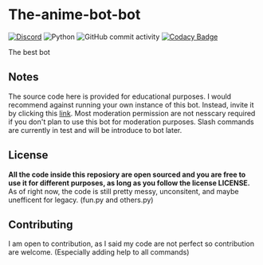 # The-anime-bot-bot

[![Discord](https://img.shields.io/discord/786359602241470464?label=Discord%20Server&style=for-the-badge)](https://discord.gg/bUpF6d6bP9)
![Python](https://img.shields.io/badge/Python-3.9-red?style=for-the-badge)
![GitHub commit activity](https://img.shields.io/github/commit-activity/w/Cryptex-github/the-anime-bot-bot?style=for-the-badge)
[![Codacy Badge](https://api.codacy.com/project/badge/Grade/5b3f17ae93e647aaa3ff7ae5a78a8a34)](https://app.codacy.com/gh/Cryptex-github/the-anime-bot-bot?utm_source=github.com&utm_medium=referral&utm_content=Cryptex-github/the-anime-bot-bot&utm_campaign=Badge_Grade_Settings)

The best bot

## Notes
The source code here is provided for educational purposes. I would recommend against running your own instance of this bot. Instead, invite it by clicking this [link](https://discord.com/api/oauth2/authorize?client_id=787927476177076234&permissions=2486562007&scope=bot%20applications.commands). Most moderation permission are not nesscary required if you don't plan to use this bot for moderation purposes. Slash commands are currently in test and will be introduce to bot later.

## License
**All the code inside this reposiory are open sourced and you are free to use it for different purposes, as long as you follow the license LICENSE.** As of right now, the code is still pretty messy, unconsitent, and maybe unefficent for legacy. (fun.py and others.py)

## Contributing
I am open to contribution, as I said my code are not perfect so contribution are welcome. (Especially adding help to all commands)
